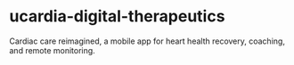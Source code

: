 # ucardia-digital-therapeutics
Cardiac care reimagined, a mobile app for heart health recovery, coaching, and remote monitoring.
